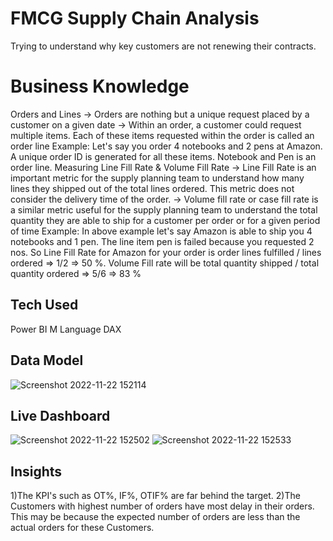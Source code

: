 
# FMCG Supply Chain Analysis

Trying to understand why key customers are not renewing their contracts.

# Business Knowledge

Orders and Lines
-> Orders are nothing but a unique request placed by a customer on a given date
-> Within an order, a customer could request multiple items. Each of these items
requested within the order is called an order line
Example: Let's say you order 4 notebooks and 2 pens at Amazon. A unique order ID is
generated for all these items. Notebook and Pen is an order line.
Measuring Line Fill Rate & Volume Fill Rate
-> Line Fill Rate is an important metric for the supply planning team to understand how
many lines they shipped out of the total lines ordered. This metric does not consider the
delivery time of the order.
-> Volume fill rate or case fill rate is a similar metric useful for the supply planning team to
understand the total quantity they are able to ship for a customer per order or for a given
period of time
Example: In above example let's say Amazon is able to ship you 4 notebooks and 1 pen.
The line item pen is failed because you requested 2 nos. So Line Fill Rate for Amazon for
your order is order lines fulfilled / lines ordered => 1/2 => 50 %.
Volume Fill rate will be total quantity shipped / total quantity ordered => 5/6 => 83 %

## Tech Used

Power BI
M Language
DAX

## Data Model

![Screenshot 2022-11-22 152114](https://user-images.githubusercontent.com/102639991/203282922-59fa002a-a90d-412f-b2c4-66567f960680.png)
## Live Dashboard

![Screenshot 2022-11-22 152502](https://user-images.githubusercontent.com/102639991/203305970-120a7f61-bc5c-4f20-924e-605e1a7639c3.png)
![Screenshot 2022-11-22 152533](https://user-images.githubusercontent.com/102639991/203283903-9ac8a21a-db73-43cf-badf-8f10d255bcc0.png)

## Insights
1)The KPI's such as OT%, IF%, OTIF% are far behind the target.
2)The Customers with highest number of orders have most delay in their orders.
This may be because the expected number of orders are less than the actual orders for these Customers.
